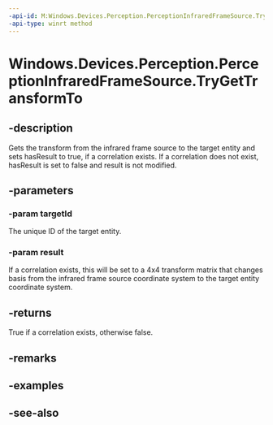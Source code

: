 ----api-id: M:Windows.Devices.Perception.PerceptionInfraredFrameSource.TryGetTransformTo(System.String,Windows.Foundation.Numerics.Matrix4x4@)
-api-type: winrt method
---<!-- Method syntaxpublic bool TryGetTransformTo(System.String targetId, Windows.Foundation.Numerics.Matrix4x4 result)--># Windows.Devices.Perception.PerceptionInfraredFrameSource.TryGetTransformTo## -descriptionGets the transform from the infrared frame source to the target entity and sets hasResult to true, if a correlation exists. If a correlation does not exist, hasResult is set to false and result is not modified.## -parameters### -param targetIdThe unique ID of the target entity.### -param resultIf a correlation exists, this will be set to a 4x4 transform matrix that changes basis from the infrared frame source coordinate system to the target entity coordinate system.## -returnsTrue if a correlation exists, otherwise false.## -remarks## -examples## -see-also